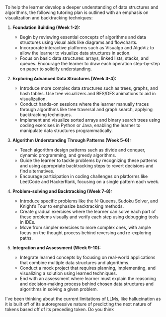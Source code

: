 To help the learner develop a deeper understanding of data structures and algorithms, the following tutoring plan is outlined with an emphasis on visualization and backtracking techniques:

1. **Foundation Building (Week 1-2):**
    
    - Begin by reviewing essential concepts of algorithms and data structures using visual aids like diagrams and flowcharts.
    - Incorporate interactive platforms such as Visualgo and AlgoViz to allow the learner to visualize data structures in action.
    - Focus on basic data structures: arrays, linked lists, stacks, and queues. Encourage the learner to draw each operation step-by-step on paper to solidify understanding.
2. **Exploring Advanced Data Structures (Week 3-4):**
    
    - Introduce more complex data structures such as trees, graphs, and hash tables. Use tree visualizers and BFS/DFS animations to aid in visualization.
    - Conduct hands-on sessions where the learner manually traces through algorithms like tree traversal and graph search, applying backtracking techniques.
    - Implement and visualize sorted arrays and binary search trees using coding exercises in Python or Java, enabling the learner to manipulate data structures programmatically.
3. **Algorithm Understanding Through Patterns (Week 5-6):**
    
    - Teach algorithm design patterns such as divide and conquer, dynamic programming, and greedy algorithms.
    - Guide the learner to tackle problems by recognizing these patterns and using appropriate backtracking steps to revert decisions and find alternatives.
    - Encourage participation in coding challenges on platforms like LeetCode and HackerRank, focusing on a single pattern each week.
4. **Problem-solving and Backtracking (Week 7-8):**
    
    - Introduce specific problems like the N-Queens, Sudoku Solver, and Knight’s Tour to emphasize backtracking methods.
    - Create gradual exercises where the learner can solve each part of these problems visually and verify each step using debugging tools in IDEs.
    - Move from simpler exercises to more complex ones, with ample focus on the thought process behind reversing and re-exploring paths.
5. **Integration and Assessment (Week 9-10):**
    
    - Integrate learned concepts by focusing on real-world applications that combine multiple data structures and algorithms.
    - Conduct a mock project that requires planning, implementing, and visualizing a solution using learned techniques.
    - End with an assessment where learner must explain the reasoning and decision-making process behind chosen data structures and algorithms in solving a given problem.




I've been thinking about the current limitations of LLMs, like hallucination as it is built off of its autoregressive nature of predicting the next nature of tokens based off of its preceding token. Do you think 